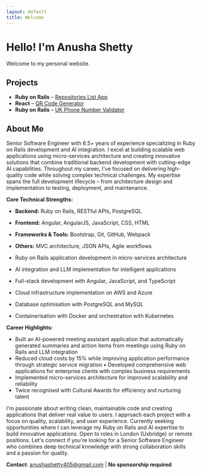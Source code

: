 ```yaml
---
layout: default
title: Welcome
---
```


# Hello! I'm Anusha Shetty

Welcome to my personal website.

## Projects

- **Ruby on Rails** – [Repositories List App](https://github.com/Anusha1401/repo_list)
- **React** – [QR Code Generator](https://github.com/Anusha1401/qr-code-generator)
- **Ruby on Rails** – [UK Phone Number Validator](https://github.com/Anusha1401/mobile_number_formatter)


## About Me

Senior Software Engineer with 6.5+ years of experience specializing in Ruby on Rails development and AI integration. I excel at building scalable web applications using micro-services architecture and creating innovative solutions that combine traditional backend development with cutting-edge AI capabilities.
Throughout my career, I've focused on delivering high-quality code while solving complex technical challenges. My expertise spans the full development lifecycle – from architecture design and implementation to testing, deployment, and maintenance.

**Core Technical Strengths:**
- **Backend:** Ruby on Rails, RESTful APIs, PostgreSQL
- **Frontend:** Angular, AngularJS, JavaScript, CSS, HTML
- **Frameworks & Tools:** Bootstrap, Git, GitHub, Webpack
- **Others:** MVC architecture, JSON APIs, Agile workflows
  
-  Ruby on Rails application development in micro-services architecture
-  AI integration and LLM implementation for intelligent applications
-  Full-stack development with Angular, JavaScript, and TypeScript
-  Cloud infrastructure implementation on AWS and Azure
-  Database optimisation with PostgreSQL and MySQL
-  Containerisation with Docker and orchestration with Kubernetes

**Career Highlights:**
-  Built an AI-powered meeting assistant application that automatically generated summaries and action items from meetings using Ruby on Rails and LLM integration
-  Reduced cloud costs by 15% while improving application performance through strategic service migration • Developed comprehensive web applications for enterprise clients with complex business requirements
-  Implemented micro-services architecture for improved scalability and reliability
-  Twice recognised with Cultural Awards for efficiency and nurturing talent

I'm passionate about writing clean, maintainable code and creating applications that deliver real value to users. I approach each project with a focus on quality, scalability, and user experience.
Currently seeking opportunities where I can leverage my Ruby on Rails and AI expertise to build innovative applications. Open to roles in London (Uxbridge) or remote positions.
Let's connect if you're looking for a Senior Software Engineer who combines deep technical knowledge with strong collaboration skills and a passion for quality.

**Contact**: anushashetty405@gmail.com | **No sponsorship required**
